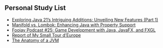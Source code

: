 ## Personal Study List
<!-- BLOG-POST-LIST:START -->
- [Exploring Java 21’s Intriguing Additions: Unveiling New Features &lpar;Part 1&rpar;](https://foojay.io/today/exploring-java-21s-intriguing-additions-unveiling-new-features-part-1/)
- [Manifold vs. Lombok: Enhancing Java with Property Support](https://foojay.io/today/manifold-vs-lombok-enhancing-java-with-property-support/)
- [Foojay Podcast #25: Game Development with Java, JavaFX, and FXGL](https://foojay.io/today/foojay-podcast-25/)
- [Report of My Small Tour d’Europe](https://foojay.io/today/report-of-my-small-tour-deurope/)
- [The Anatomy of a JVM](https://foojay.io/today/the-anatomy-of-a-jvm/)
<!-- BLOG-POST-LIST:END -->  
